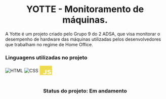 <h1 align="center">YOTTE - Monitoramento de máquinas.</h1>

<p>A Yotte é um projeto criado pelo Grupo 9 do 2 ADSA, que visa monitorar o desempenho de hardware das máquinas utilizadas pelos desenvolvedores que trabalham no regime de Home Office.</p>

<div>
  <h3> Linguagens utilizadas no projeto </h3>
  <img align="center" alt="HTML" alt="HTML" height="30" width="40" src="https://cdn.jsdelivr.net/gh/devicons/devicon/icons/html5/html5-original.svg">
  <img align="center" alt="CSS" alt="CSS" height="30" width="40" src="https://cdn.jsdelivr.net/gh/devicons/devicon/icons/c/c-original.svg">
  <img align="center" alt="JavaScript" height="30" width="40" src="https://raw.githubusercontent.com/devicons/devicon/master/icons/javascript/javascript-plain.svg">
</div>

<br>

 <h3 align="center"> Status do projeto: <b> Em andamento </b> </h3>
